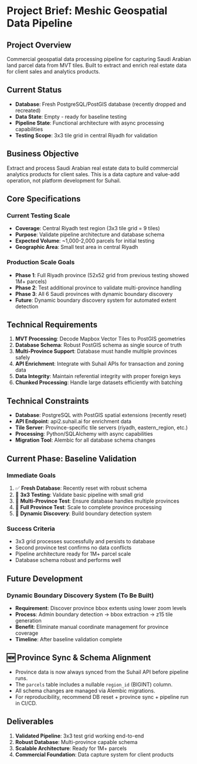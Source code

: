# Project Brief: Meshic Geospatial Data Pipeline

## Project Overview
Commercial geospatial data processing pipeline for capturing Saudi Arabian land parcel data from MVT tiles. Built to extract and enrich real estate data for client sales and analytics products.

## Current Status
- **Database**: Fresh PostgreSQL/PostGIS database (recently dropped and recreated)
- **Data State**: Empty - ready for baseline testing
- **Pipeline State**: Functional architecture with async processing capabilities
- **Testing Scope**: 3x3 tile grid in central Riyadh for validation

## Business Objective
Extract and process Saudi Arabian real estate data to build commercial analytics products for client sales. This is a data capture and value-add operation, not platform development for Suhail.

## Core Specifications

### **Current Testing Scale** 
- **Coverage**: Central Riyadh test region (3x3 tile grid = 9 tiles)
- **Purpose**: Validate pipeline architecture and database schema
- **Expected Volume**: ~1,000-2,000 parcels for initial testing
- **Geographic Area**: Small test area in central Riyadh

### **Production Scale Goals**
- **Phase 1**: Full Riyadh province (52x52 grid from previous testing showed 1M+ parcels)
- **Phase 2**: Test additional province to validate multi-province handling  
- **Phase 3**: All 6 Saudi provinces with dynamic boundary discovery
- **Future**: Dynamic boundary discovery system for automated extent detection

## Technical Requirements

1. **MVT Processing**: Decode Mapbox Vector Tiles to PostGIS geometries
2. **Database Schema**: Robust PostGIS schema as single source of truth
3. **Multi-Province Support**: Database must handle multiple provinces safely
4. **API Enrichment**: Integrate with Suhail APIs for transaction and zoning data
5. **Data Integrity**: Maintain referential integrity with proper foreign keys
6. **Chunked Processing**: Handle large datasets efficiently with batching

## Technical Constraints

- **Database**: PostgreSQL with PostGIS spatial extensions (recently reset)
- **API Endpoint**: api2.suhail.ai for enrichment data
- **Tile Server**: Province-specific tile servers (riyadh, eastern_region, etc.)
- **Processing**: Python/SQLAlchemy with async capabilities
- **Migration Tool**: Alembic for all database schema changes

## Current Phase: Baseline Validation

### **Immediate Goals**
1. ✅ **Fresh Database**: Recently reset with robust schema
2. 🔄 **3x3 Testing**: Validate basic pipeline with small grid
3. 🔄 **Multi-Province Test**: Ensure database handles multiple provinces
4. 🔄 **Full Province Test**: Scale to complete province processing
5. 🔄 **Dynamic Discovery**: Build boundary detection system

### **Success Criteria**
- 3x3 grid processes successfully and persists to database
- Second province test confirms no data conflicts
- Pipeline architecture ready for 1M+ parcel scale
- Database schema robust and performs well

## Future Development

### **Dynamic Boundary Discovery System** (To Be Built)
- **Requirement**: Discover province bbox extents using lower zoom levels
- **Process**: Admin boundary detection → bbox extraction → z15 tile generation
- **Benefit**: Eliminate manual coordinate management for province coverage
- **Timeline**: After baseline validation complete

## 🆕 Province Sync & Schema Alignment
- Province data is now always synced from the Suhail API before pipeline runs.
- The `parcels` table includes a nullable `region_id` (BIGINT) column.
- All schema changes are managed via Alembic migrations.
- For reproducibility, recommend DB reset + province sync + pipeline run in CI/CD.

## Deliverables

1. **Validated Pipeline**: 3x3 test grid working end-to-end
2. **Robust Database**: Multi-province capable schema
3. **Scalable Architecture**: Ready for 1M+ parcels
4. **Commercial Foundation**: Data capture system for client products 